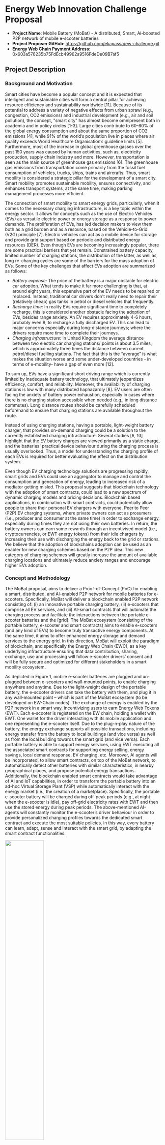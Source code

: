 # Energy Web Innovation Challenge Proposal
* **Project Name**: Mobile Battery (MoBat) - A distributed, Smart, Ai-boosted P2P network of mobile e-scooter batteries
* **Project Proposer GitHub**: [https://github.com/ekapassa/ew-challenge.git ](https://github.com/ekapassa/ew-challenge.git )
* **Energy Web Chain Payment Address**: 0x603a576235b75FdEcb49962a9516FdeDe09B7af5

## Project Description

### Background and Motivation
Smart cities have become a popular concept and it is expected that intelligent and sustainable cities will form a central pillar for achieving resource efficiency and sustainability worldwide [11]. Because of its potential to address a variety of negative effects from urban sprawl (e.g., congestion, CO2 emissions) and industrial development (e.g., air and soil pollution), the concept, "smart city" has almost become omnipresent both in academia and in policy circles [1-3]. Large cities contribute to 60–80% of the global energy consumption and about the same proportion of CO2 emissions [4], while 91% of the world’s population live in places where air quality exceeds World Healthcare Organisation’s guideline limits [5]. Furthermore, most of the increase in global greenhouse gasses over the past 150 years was caused by human activities, such as, electricity production, supply chain industry and more. However, transportation is seen as the main source of greenhouse gas emissions [6]. The greenhouse gas emissions from transportation come primarily from the fossil fuel consumption of vehicles, trucks, ships, trains and aircrafts. Thus, smart mobility is considered a strategic pillar for the development of a smart city. Smart mobility promotes sustainable mobility, ensures connectivity, and enhances transport systems, at the same time, making parking management processes more efficient.

The connection of smart mobility to smart energy grids, particularly, when it comes to the necessary charging infrastructure, is a key topic within the energy sector. It allows for concepts such as the use of Electric Vehicles (EVs) as versatile electric power or energy storage as a response to power demands. The proliferation of EVs, has led decision makers to view them both as a grid burden and as a resource, based on the Vehicle-to-Grid (V2G) principle [7]. Electric vehicles can act as a mobile device for storage and provide grid support based on periodic and distributed energy resources (DER). Even though EVs are becoming increasingly popular, there are some practical barriers that yet remain. Constrained battery capacity, limited number of charging stations, the distribution of the latter, as well as, long re-charging cycles are some of the barriers for the mass adoption of EVs. Some of the key challenges that affect EVs adoption are summarized as follows:

* *Battery expense:* The price of the battery is a major obstacle for electric car adoption. What tends to make it far more challenging is that, at around eight years, this expensive part of the EV needs to be repaired or replaced. Instead, traditional car drivers don't really need to repair their (relatively cheap) gas tanks in petrol or diesel vehicles that frequently.
* *Recharge time:* In reality EVs require significant time to completely recharge, this is considered another obstacle facing the adoption of EVs, besides range anxiety. An EV requires approximately 4-6 hours, probably even 8, to recharge a fully discharged EV. This can lead to major concerns especially during long-distance journeys; where the drivers require more time to complete their journeys.
* *Charging infrastructure:* In United Kingdom the average distance between two electric car charging stations/ points is about 3.5 miles, which is approximately three times the distance between current petrol/diesel fuelling stations. The fact that this is the “average” is what makes the situation worse and some under-developed countries - in terms of e-mobility- have a gap of even more [12].

To sum up, EVs have a significant short driving range which is currently limited by inadequate battery technology, that ultimately jeopardizes efficiency, comfort, and reliability. Moreover, the availability of charging stations is low with many distributed haphazardly [8]. EV users are often facing the anxiety of battery power exhaustion, especially in cases where there is no charging station accessible when needed (e.g., in long distance commutes).  Long distance routes should be carefully scheduled beforehand to ensure that charging stations are available throughout the route. 

Instead of using charging stations, having a portable, light-weight battery charger, that provides on-demand charging could be a solution to the currently established charging infrastructure. Several studies [9, 10] highlight that the EV battery charges are viewed primarily as a static charge, and the batteries' practical device behaviour during the charging process is usually overlooked. Thus, a model for understanding the charging profile of each EVs is required for better evaluating the effect on the distribution system.

Even though EV charging technology solutions are progressing rapidly, smart grids and EVs could use an aggregator to manage and control the consumption and generation of energy, leading to increased risk of a mediator getting misled. This proposal suggests that blockchain technology with the adoption of smart contracts, could lead to a new spectrum of dynamic charging models and pricing decisions. Blockchain based applications, in combination with smart contracts, could potentially allow people to share their personal EV chargers with everyone. Peer to Peer (P2P) EV charging systems, where private owners can act as prosumers (i.e., producer and consumer at the same time) in order to exchange energy, especially during times they are not using their own batteries. In return, the battery owners can earn some rewards through an incentivised model (i.e., cryptocurrencies, or EWT energy tokens) from their idle chargers by increasing their use with discharging the energy back to the grid or stations. We believe that the adoption of blockchains adoption can be used as an enabler for new charging schemes based on the P2P idea. This new category of charging schemes will greatly increase the amount of available charging locations and ultimately reduce anxiety ranges and encourage higher EVs adoption.

### Concept and Methodology 
The MoBat proposal, aims to deliver a Proof-of-Concept (PoC) for enabling a smart, distributed, and AI-enabled P2P network for mobile batteries for e-scooters. Specifically, MoBat will deliver a blockchain enabled P2P network consisting of: (i) an innovative portable charging battery, (ii) e-scooters that comprise all EV services, and (iii) AI-smart contracts that will automate the charging process and facilitate the interactions between the portable e-scooter batteries and the [grid]. The MoBat ecosystem (consisting of the portable battery, e-scooter and smart contracts) aims to enable e-scooters (and any kind of EVs) to become truly transactive energy components. At the same time, it aims to offer enhanced energy storage and demand services to the energy grid.  In this direction, MoBat will exploit the paradigm of blockchain, and specifically the Energy Web Chain (EWC), as a key underlying infrastructure ensuring that data contribution, sharing, exchange, use and processing will follow e-scooter drivers’ consent and will be fully secure and optimized for different stakeholders in a smart mobility ecosystem.

As depicted in Figure 1, mobile e-scooter batteries are plugged and un-plugged between e-scooters and wall-mounted points, to enable charging anywhere and anytime. Due to the light-weight design of the portable battery, the e-scooter drivers can take the battery with them, and plug it in any wall-mounted point – which is part of the MoBat ecosystem (to be developed on EW-Chain nodes). The exchange of energy is enabled by the P2P network in a smart way, incentivizing users to earn Energy Web Tokens (EWT). Each e-scooter is registered on the EW chain, holding a wallet with EWT. One wallet for the driver interacting with its mobile application and one representing the e-scooter itself. Due to the plug-n-play nature of the battery, the energy exchange supports all possible transactions, including energy transfer from the battery to local buildings (and vice versa) as well as from the local building towards the smart grid (and vice versa). Each portable battery is able to support energy services, using EWT executing all the associated smart contracts for supporting energy selling, energy savings, local demand response, EV charging, etc. Moreover, AI agents will be incorporated, to allow smart contracts, on top of the MoBat network, to automatically detect other batteries with similar characteristics, in nearby geographical places, and propose potential energy transactions. Additionally, the blockchain enabled smart contracts would take advantage of AI and IoT capabilities, in order to transform the portable battery into an ad-hoc Virtual Storage Plant (VSP) while automatically interact with the energy market (i.e., the creation of a marketplace). Specifically, the portable e-scooter battery will be charged during off-peak periods (e.g., at night when the e-scooter is idle), pay off-grid electricity rates with EWT and then use the stored energy during peak periods. The above-mentioned AI-agents will constantly monitor the e-scooter’s driver behaviour in order to provide personalized charging profiles towards the dedicated smart contract and execute the most suitable policies. In this way, every battery can learn, adapt, sense and interact with the smart grid, by adapting the smart contract functionalities.

<img src="https://github.com/ekapassa/ew-challenge/blob/master/src/MoBat_src/mobat_concept.png" width="50%"/>


### Use Case Scenario
MoBat aims to enable the set-up and operation of a smart connected mobility network, a holistic offering covering: (i) the portable e-scooter battery, (ii) a smart contract enabled, blockchain network, through EW-Chain, and (iii) an AI module for enabling efficient and effective charging profiles; personalized to each e-scooter driver. Figure 2 illustrates a high-level view of a potential use case scenario for the MoBat network and ecosystem. The e-scooter driver moves around a (smart) city and plugs-in the portable battery to any place or building. The battery, interacts with the established smart contracts to [establish the charging process] using the underlined blockchain network, taking decisions triggered by AI agents. According to personalized needs, when the battery is charged, or when the user wants to abort, the e-scooter ends the energy transfer, and as a reward it earns EWTs.

<img src="https://github.com/ekapassa/ew-challenge/blob/master/src/MoBat_src/mobat_scenario.png" width="50%"/>

This use case illustrates one possible scenario on how to make use of services related to EVs. In particular, EV profiling and V2G services that enable e-scooter drivers (i.e., prosumers) to perform direct P2P transactions, minimizing the charging costs.

MoBat proposes a dApp and a smart contract architecture for the integration of a blockchain-boosted smart AI charging transaction, that will be implemented as a proof-of-concept to demonstrate the feasibility of this solution. E-scooters and buildings (owners) in the MoBat scenario depict a node in the blockchain (i.e., EW-Chain) network, holding a digital wallet with tokens (i.e., EWTs). For each e-scooter, the custom smart contract triggers the charging transaction process, based on the driver's profile, selecting the best scheme (in terms of cost and energy needs) to do so. For example, some e-scooter (e-scooter A) can trigger a charging transaction at any time, at any place by simply connecting the portable battery (portable battery A) to the nearest geographic charging location (some portable battery B) and as soon as the physical link is made, e-scooter A requests a secure authorization via the blockchain network (the EW-Chain). When the authorization link is established the digital e-scooter (e-scooter A) wallet will transfer a number of tokens (EWTs) to the payment service's dedicated smart contract (payment service between e-scooter A and B). The transaction is validated as escrow by the consensus mechanism on the blockchain, and the smart contract locks in the payment. Charging is facilitated upon recognition of this information from the blockchain ledger. The e-scooter (e-scooter A) requests that the transfer of energy from the portable battery (portable battery B) be started and that the energy transaction information be forwarded to the smart contract. In this way, the blockchain can logs valid and time-stamped information about the charging process. The portable battery (portable battery B) begins the transfer of energy to the e-scooter (e-scooter A) as soon as it identifies the transaction that was validated by the blockchain. If the battery (battery A) is fully loaded, or the e-scooter driver wishes to abort, the e-scooter (e-scooter A) requests a termination of the energy transfer.

### Relation to Energy Web’s mission

The MoBat project is a direct response to Energy Web Challenge priorities as these are set to further addresses the major societal challenge that is concerned with climate action, enabled a more green environment, and achieve resource efficiency with the use of emerging technologies, i.e., blockchain. Furthermore, the expected impacts from the MoBat project are directly aligned with the mission of Energy Web which acts as an enabled to innovation in the context of low carbon energy systems.

#### Decarbonization:

The technology provided by MoBat (i.e., e-scooters and portable batteries) aims to play a crucial role as a an efficient, cost-effective and affordable solution for the EV charging in the smart mobility ecosystem. It will thereby directly help the adoption of EV (especially e-scooters), decrease CO2 emissions, and help decarbonization. The proposed AI enabled charging schemes aim to enable optimized pricing models, incentivised new ones, and to minimize the carbon footprint.

#### Blockchain for Decentralization:

The MoBat philosophy looks to further promote decentralization of energy with innovative P2P schemes enabled by the use of blockchain technology. Blockchain technology provides to the consumers an alternative scheme for interchanging energy with the opportunity to eliminate mediators, at the same time allowing groups and individuals to directly negotiate and exchange energy between them. With MoBat, e-scooter drivers are becoming prosumers with storing energy in their portable batteries, trade energy with others (in near geographical areas) or make it available for charging when they are not using them.  In a MoBat network, the e-scooter driver calculates the charging rate, and the blockchain verifies the charging fee and conducts the payment digitally in a decentralized and transparent way. The MoBat decentralized network can provide a secure, transparent and decentralized ledger of all data and transactions relating to energy production and consumption during charging. Moreover, smart contracts can promote the interconnection between prosumers and/or provide a direct link between energy suppliers and energy consumers, leading to the decentralisation of current energy systems.

#### Expanded Market Access:

Within the MoBat network EVs can be considered as a mobile energy storage, due to their potential for storage and flexible demand. With technology improvements, growing investment in the field and decreasing prices of batteries, the annual EV sales are projected to grow by 30%  between 2020 and 2030 [69]. Although, the adoption of smart portable e-scooter batteries can bring additional flexibility to the energy grid by shifting charging to low demand periods, “Grid-to-Vehicle” (G2V) operation or by discharging power from their battery during peak hours “Vehicle-to-Grid” (V2G) operation. Thus, the participation of EV drivers in the energy grid is maximized, acting both as energy consumers and as energy producers.



## Team

* **Members**: Marinos Themistocleous, Klitos Christodoulou, Evgenia Kapassa, Vassilis Nkolopoulos

* **Team's Experience**:

    * ***Prof. Marinos Themistocleous:*** M. Themistocleous is currently a director of Education and Training at IFF (Institute for the Future) of the University of Nicosia in Cyprus. He holds a B.Sc. in Computer Science, a Postgraduate Degree in Teaching and Learning in Higher Education, a M.Sc. in Information Systems Management and Ph.D. in Informatics. Before joining University of Nicosia, he worked as a Lecturer and a Senior Lecturer at Brunel University, UK. He has close relationships with industry and has worked as a consultant for the Greek Ministry of Finance, the Greek Standardization body, the Greek Federation of SMEs, the Bank of Greece, ORACLE UK, Havering Council, etc. He has authored several teaching textbooks, internationally refereed journal papers and conference articles and has received many citations and awards of excellence. His research has attracted funding from various funding bodies. He acts as an international reviewer for research proposals submitted to the European Union and other funding bodies. His current research interests include Blockchain Technology, Digital Currency, Smart Contracts, Information Systems, Information Systems Integration and Digital Services.
        * *LinkdIn*: [https://www.linkedin.com/in/marinos-themistocleous-2875832b](https://www.linkedin.com/in/marinos-themistocleous-2875832b)

    * ***Assistant Prof. Klitos Christodoulou:*** K. Christodoulou is an Assistant Professor in the Department of Management and MIS – Digital Currency at the University of Nicosia (UNIC). He is also the Research Manager at the Institute for the Future (IFF) at the same University since Oct. 2018. He holds a B.Sc. in Computer Science and an M.Sc. in Advanced Computer Science – with specialisation in Advanced Applications, both from the University of Manchester, UK. In 2014, Klitos obtained his Ph.D. in Computer Science from the School of Computer Science at the University of Manchester, UK. He has been an adjunct staff member of the Information Management Group (IMG) in the School of Computer Science, at the University of Manchester where he engaged in various research and teaching activities. Klitos served as a chair and committee member in a variety of International conferences. Currently, he serves as an Associate Editor at the Frontiers in Blockchain Journal and Guest Editor on the special issue of Future Internet (MDPI Journal) on Blockchain Applications. His research interests span both Data Management challenges; with a focus on Machine Learning techniques, and Distributed Ledger Technologies; with an emphasis on Blockchain ledgers. He has given numerous invited talks and tutorials involved Blockchain technologies. Klitos teaches courses on Blockchain Applications and Blockchain Programming under UNIC’s MSc in Digital Currency programme. He is also a member of the ISO/TC 307 Blockchain and Distributed Ledger Technologies group. Klitos is also an active member for developing the Cyprus National Strategy for Blockchain. In addition, Klitos is the Principal Investigator of the Ripple grant and participates as a research member to a number of EU funded projects e.g., EUNOMIA (Horizon 2020) and DLT4ALL (Erasmus+) projects.
        * *Code Repository:* [https://github.com/klitoschr](https://github.com/klitoschr)
        * *LinkedIn:* [https://www.linkedin.com/in/klitoschristodoulou/](https://www.linkedin.com/in/marinos-themistocleous-2875832b)
    
    * ***Research Assistant, PhD Candidate Evgenia Kapassa:*** E. Kapassa received her M.Sc degree in Advanced Information Systems, from the Department of Digital Systems, University of Piraeus, Greece. Her diploma thesis was a “Complete Service Level Agreements Management Framework in 5G Environments”, focusing on the management of the Network Services’ lifecycle, taking into consideration QoS and QoE parameters from heterogenous recourses. Since 2017, she has been a researcher at the Research Canter of the University of Piraeus focusing on 5G/SDN networks with an emphasis not only on technology-specific aspects but also on real-world cases-adopting cutting-edge and high-impact approaches that address the ICT industry needs. Currently, she is a Ph.D. candidate in University of Nicosia, Cyprus, focusing on how blockchain can benefit future generation networks in fast-changing markets. At the same time is a Research Assistant in the Institute for the Future at the University of Nicosia working on smart-contract enabled market platform based on blockchain technology, in the renewable energy sector, emphasizing on blockchain based local flexibility market platform (LFM) tools and services. She has participated and contributed in several research projects realized in the context of EU Programmes, and her research interests are in the fields of data management across the software lifecycle, quality of service enforcement, IoT management, distributed ledger technologies, blockchain and future generation networks.
        * *Code Repository:* [https://github.com/ekapassa](https://github.com/ekapassa)
        * *LinkedIn:* [https://www.linkedin.com/in/evgenia-kapassa-abb720107/](https://www.linkedin.com/in/evgenia-kapassa-abb720107/)

    * ***Dr. Vassilis Nikolopoulos:*** Vassilis Nikolopoulos, Ph.D. is an active entrepreneur, corporate executive, investor & mentor, applied researcher and passionate with technology futurology and Technology transfer. In the last 16 years, Vassilis has been working in applied research, technology transfer and innovation management procedures, focusing on the Big Data problems applied to Utilities and the Energy Sector (Smart Grids). He has also worked for years in applied energy behavioral science, data analytics, algorithms and the application of social networks to change human behaviors towards a more sustainable way of living, especially in corporate environments. He co-founded Intelen (an outcome of his PhD at NTUA), one of the most successful startups in the digital energy and utility analytics market, having some big utilities as clients (including Protergia, MYT). He was also one of the two National Climate champions (Greece) of the British Council, taking part in the Global Youth Forum on Climate Finance 2010 in Shanghai. Being an active entrepreneur, applied researcher and passionate with technology futurology, he has cooperated with more than 40 utilities in the USA and Europe, dealing with customer engagement, customer analytics, AI/ML, energy management and deployment of new business models and digital services. He is a guest lecturer in BlockChain at Nicosia University and in Entrepreneurship at Piraeus University, a reviewer at Elsevier and Blockchain technologies (Editorial Board @Frontiers) and serves also as a Scientific expert/Reviewer at the European Commission in H2020. He has global recognitions in top innovation and entrepreneurship contests (US Red herring, SVASE Silicon Valley, Siemens global smartgrid, OECD eco-innovation, CeBIT top cleantech, etc). He is a mentor at the StartupBootamp accelerator and one of the top-100 Global mentors at the Founder Institute (FI). He is the author of one book in Computer Networks, guest speaker in many conferences and futurology events (ie TedX, SAP Digital, Decentralized, PowerUP EIT, etc) and has more than 50 publications in conferences, journals and technology papers. He is a valedictorian Electrical Engineer from Dundee University, Scotland (with two Class medals and the IEE prize) with postgraduate studies at Imperial College, London School of Economics, Ecole Polytechnique (X) and a PhD from National Technical University of Athens. Also took various courses from HarvardX (Harvard University).
        * *LinkedIn:* [https://www.linkedin.com/in/vnikolop](https://www.linkedin.com/in/vnikolop)

* **Participation in Energy Projects**:

    * ***PARITY - Pro-sumer AwaRe, Transactive Markets for Valorization of Distributed flexibilITY enabled by Smart Energy Contracts:*** PARITY addresses the “structural inertia” of existing distribution grids by delivering a transactive grid & market framework that will increase the durability and efficiency of the electrical grid and facilitate the penetration of RES beyond 50% of the generation mix in the distribution network. Regarding blockchain, PARITY will offer distributed intelligence (DER profiling) and self- learning/self-organization capabilities (automated real-time distributed control), orchestrated by the cost-reflective flexibility market signals generated by the blockchain market platform.

    * ***SINGULAR (DR 2.0 in Microgrids over DSI in real-time):*** A large share of the recent renewable energy sources (RES) installed capacity has already taken place in insular electricity grids, since these regions are preferable due to their high RES potential. SINGULAR investigates the effects of large-scale integration of renewables and demand-side management on the planning and operation of insular (non-interconnected) electricity grids, proposing efficient measures, solutions and tools towards the development of a sustainable and smart grid. Different network operation procedures and tools, based on innovative approaches of predictive electricity network operation, will be developed. The goal is the generation of effective solutions and information so that the integration of insular and highly variable energy resources is maximized. The operation and planning tools and procedures will be applied in different insular electricity grids in five countries across Europe for extensive demonstration, allowing the development of generalized guides of procedures and grid codes specific for future generation of smart insular electricity grids. 

    * ***VIMSEN: Virtual Microgrids for Smart Energy Networks:*** The subsidy feed in tariff policy, which has been recently adopted for accelerating renewable energy investments, cannot be retained as a sustainable business model for the future smart energy grid. This is mainly due to the fact that this policy increases the energy cost, especially when the amount of the energy generated by renewable sources is not negligible compared to the traditional ones, as is expected for the near future. Additionally, the current centralized electricity market prevents small or very small energy producers, who usually generate energy by renewable means-photovoltaic units or wind turbines- to participate. VIMSEN addresses the aforementioned difficulties by transforming the current centralized electricity market framework to a distributed one, introducing the concept of virtual micro-grid networks. Virtual micro-grids (VMGs) are associations of distributed energy generators and/or micro-grid networks, which they have been agreed to operate on a common basis. VMGs provides flexibility to small or very small energy generators, since, i) they can re-distribute energy resources with each other to compensate energy production-distribution and ii) they can directly participate in the electricity market through the respective association, which acts similarly as a big power generator unit. VIMSEN researches i) on an intelligent data metering techniques suitable for the VMG distributed network, ii) on information and decision making technologies for the dynamic VMG creation in a way to optimize participant benefits and macro-grid perspectives, iii) on a reliable communication infrastructure that permits QoS provisioning for data exchange in the VMG network and iv) on an active energy management and control tool for the operation of the virtual micro-grid as a common virtual power unit. Business models to investigate the trade-off between the benefits of the association and the cost of the technologies needed to establish the VMG network.

* **Relevant Publications:**

    * K. Zabaleta, D. Casado-Mansilla, E Kapassa, C.E. Borges, G. Pressmair, M. Themistocleous, D. Lopez-de-Ipina, "Barriers to Widespread the Adoption of Electric Flexibility Markets: A Triangulation Approach", SliTech 2020, under review.
    * P.R. Da Cunha, M. Themistocleous, K. Christodoulou, "Introduction to Blockchain Use Cases and Innovations", Proceedings of the 53rd Hawaii International Conference on System Sciences, 2020.
    *  S. Makridakis, K. Christodoulou, "Blockchain: Current Challenges and Future Prospects/Applications", Future Internet 2019, 11, 258, 2019.
    * M. Themistocleous, K. Stefanou, C. Megapanos, E. Iosif, "To Chain or Not to Chain? A Case from Energy Sector", Information Systems. EMCIS 2018. Lecture Notes in Business Information Processing, vol 341. Springer, Cham, 2018,
    * k. Koumoutsos, A. Kretsis, P. Kokkinos, et al., "Gathering and processing energy consumption data from public educational buildings over IPv6", Energ Sustain Soc 5, 24, 2015.
    * M. Themistocleous, K. Stefanou, E. Iosif, "Blockchain in Solar Energy", The Cyprus Review, vol. 30, no. 2, 2018.
    * P. Makris et al., "SOCIALENERGY: A gaming and social network platform for evolving energy markets' operation and educating virtual energy communities," 2018 IEEE International Energy Conference (ENERGYCON), pp. 1-6, 2018.
    * G. Bravos, V. Nikolopoulos, M. Nikolaidou, A. Dimopoulos, D. Anagnostopoulos and G. Dimitrakopoulos, "An autonomic management framework for multi-criticality smart building applications," IEEE 13th International Conference on Industrial Informatics (INDIN), pp. 1378-1385.2015.

* **Patents:**
    * Interactive Activities for Environmental Resource Saving (eu PCT/EP2014/072218), Main Inventor: Vassilis Nikolopoulos
    * Incentive-based scheme for managing and sourcing energy from Electric Vehicles (us 61719531), Main Inventor: Vassilis Nikolopoulos
    * Real-time Social Energy Behavioral Networks (us 61577678), Main Inventor: Vassilis Nikolopoulos


## Development Roadmap
* Total Estimated Duration: 30 weeks

### Milestone 1: Requirements Analysis for the MoBat Network
* Estimated Duration: 1 weeks
* Objective: Specify the requirements for both the architecture design and the technical developments of MoBat network.


### Milestone 2: MoBat System Specifications and Architecture Design
* Estimated Duration: 1 weeks
* Objective: Establish the MoBat architecture and system specifications as a handbook towards the implementation of project’s tools and mechanisms.

### Milestone 3: Stakeholders Responsibilities and Interaction Workflows
* Estimated Duration: 1 weeks
* Objective: Identify the involved stakeholders, the needs of targeted stakeholders among with their responsibilities within the MoBat network and specify the interaction workflows between the main components.

### Milestone 4: Technology Design and Development
* Estimated Duration: 17 weeks
* Objective: Design the distributed, smart, AI-boosted P2P network and develop the off-chain and on-chain tools and mechanisms.

### Milestone 5: MoBat Portal Development 
* Estimated Duration: 3 weeks
* Objective: Create an interactive portal providing involved stakeholders with a holistic view of MoBat charging capabilities.

### Milestone 6: MoBat Network Integration
* Estimated Duration: 4 weeks
* Objective: Perform the necessary integration activities into a unified network.

### Milestone 7: MoBat Small-Scale Validation
* Estimated Duration: 3 weeks
* Objective: Setup and operate a small-scale benchmarking infrastructure to support experimental evaluation and validation of the MoBat network.


# Additional Information

## Proposed Gantt Chart
<img src="https://github.com/ekapassa/ew-challenge/blob/master/src/MoBat_src/gantt.png" width="50%"/>

## Available Hardware
* e-scooter: 
    * Up to 5kW power 
    * 75 km/h max speed 
    * 180 km range
* portable battery: 
    * Up to 3 packs per scooter
    * Range ≈60 km/pack 
    * Cylindrical cells 21700
    * Digital Twin

<img src="https://github.com/ekapassa/ew-challenge/blob/master/src/MoBat_src/hardware.png" width="50%"/>

# References
1.  Yigitcanlar, Tan, and Md Kamruzzaman. "Smart cities and mobility: does the smartness of Australian cities lead to sustainable commuting patterns?" Journal of urban technology 26.2 (2019): 21-46.
2.  Yigitcanlar, Tan, Marcus Foth, and Md Kamruzzaman. "Towards post-anthropocentric cities: Reconceptualizing smart cities to evade urban ecocide." Journal of Urban Technology 26.2 (2019): 147-152. 
3.  Inkinen, Tommi, Tan Yigitcanlar, and Mark Wilson. "Smart Cities and Innovative Urban Technologies." Journal of Urban Technology 26.2 (2019): 1-2. 
4.  Europa. “EU Climate Policy Explained”, Available at: https://ec.europa.eu/clima/sites/clima/files/eu_climate_policy_explained_en.pdf 
5.  World Healthcare Organisation, “Air Pollution”. Available at: https://www.who.int/health-topics/air-pollution 
6.  United States Environmental Protection Agency, “Sources of Greenhouse Gas Emissions”, Available atL https://www.epa.gov/ghgemissions/sources-greenhouse-gas-emissions
7.  European Commission, “Effect of electromobility on the power systemand the integration of RES”, Available at: https://ec.europa.eu/energy/sites/ener/files/documents/metis_s13_final_report_electromobility_201806.pdf
8.  Nykvist, Björn, Frances Sprei, and Måns Nilsson. "Assessing the progress toward lower priced long range battery electric vehicles." Energy Policy 124 (2019): 144-155.
9.  Neaimeh, Myriam, et al., “A probabilistic approach to combining smart meter and electric vehicle charging data to investigate distribution network impacts.,” Applied Energy 157, vol. 157, pp. 688-698, 2015.  
10. Qian, K.; Zhou, C.; Allan, M.; Yuan, Y., “Modeling of Load Demand Due to EV Battery Charging in Distribution Systems.,” IEEE Trans. Power Syst., pp. 802-810, 2011.  
11. DNV-GL, “Sustainable, smart cities - Smart city”, Available at: https://www.dnvgl.com/services/sustainable-smart-cities-smart-city-144714 
12. SgFleet, “What Are the Challenges Facing Electric Vehicle Adoption?”, Available at: https://www.sgfleet.com/global/news/what-are-the-challenges-facing-electric-vehicle-adoption/ 
13. SgFleet, “Tesla EV Test Drive by Chris Salmon”, Available at: https://www.sgfleet.com/global/news/tesla-ev-test-drive-by-chris-salmon/ 
